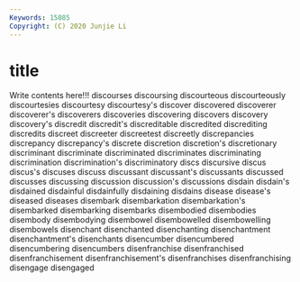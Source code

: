 ```yaml
---
Keywords: 15085
Copyright: (C) 2020 Junjie Li
---
```


# title

Write contents here!!!
discourses
discoursing 
discourteous 
discourteously 
discourtesies 
discourtesy 
discourtesy's 
discover 
discovered 
discoverer 
discoverer's
discoverers 
discoveries 
discovering 
discovers 
discovery 
discovery's 
discredit 
discredit's 
discreditable 
discredited
discrediting 
discredits 
discreet 
discreeter 
discreetest 
discreetly 
discrepancies 
discrepancy 
discrepancy's 
discrete
discretion 
discretion's 
discretionary 
discriminant 
discriminate 
discriminated 
discriminates 
discriminating 
discrimination 
discrimination's
discriminatory 
discs 
discursive 
discus 
discus's 
discuses 
discuss 
discussant 
discussant's 
discussants
discussed 
discusses 
discussing 
discussion 
discussion's 
discussions 
disdain 
disdain's 
disdained 
disdainful
disdainfully 
disdaining 
disdains 
disease 
disease's 
diseased 
diseases 
disembark 
disembarkation 
disembarkation's
disembarked 
disembarking 
disembarks 
disembodied 
disembodies 
disembody 
disembodying 
disembowel 
disembowelled 
disembowelling
disembowels 
disenchant 
disenchanted 
disenchanting 
disenchantment 
disenchantment's 
disenchants 
disencumber 
disencumbered 
disencumbering
disencumbers 
disenfranchise 
disenfranchised 
disenfranchisement 
disenfranchisement's 
disenfranchises 
disenfranchising 
disengage 
disengaged 
